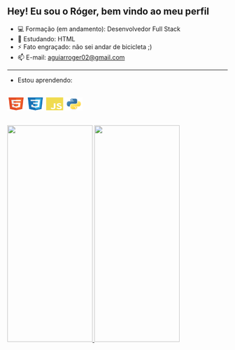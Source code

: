 ## Hey! Eu sou o Róger, bem vindo ao meu perfil

- 💻 Formação (em andamento): Desenvolvedor Full Stack 
- 📓 Estudando: HTML
- ⚡ Fato engraçado: não sei andar de bicicleta ;)
- 📫 E-mail: aguiarroger02@gmail.com
***
- Estou aprendendo:
<div style="display: inline_block"><br>
  <img align="center" alt="roger-HTML" height="30" width="40" src="https://raw.githubusercontent.com/devicons/devicon/master/icons/html5/html5-original.svg">
  <img align="center" alt="roger-CSS" height="30" width="40" src="https://raw.githubusercontent.com/devicons/devicon/master/icons/css3/css3-original.svg">
  <img align="center" alt="roger-Js" height="30" width="40" src="https://raw.githubusercontent.com/devicons/devicon/master/icons/javascript/javascript-plain.svg">
  <img align="center" alt="roger-Python" height="30" width="40" src="https://raw.githubusercontent.com/devicons/devicon/master/icons/python/python-original.svg">
</div>
<br>
<br>
<div flex-direction=row align-items="center">
  <a href="https://github.com/rogeraguiar0">
  <img height="495px" width="195px" src="https://github-readme-stats.vercel.app/api?username=rogeraguiar0&show_icons=true&theme=tokyonight&include_all_commits=true&count_private=true"/>
  <img height="495px" width="195px" src="https://github-readme-stats.vercel.app/api/top-langs/?username=rogeraguiar0&layout=compact&langs_count=7&theme=tokyonight"/>
</div>

